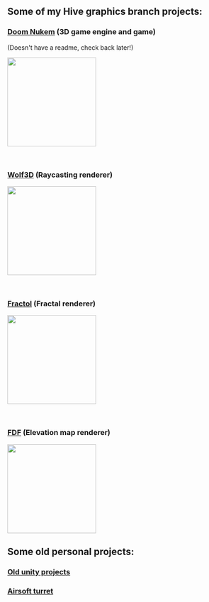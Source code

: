 ## Some of my Hive graphics branch projects:

### [Doom Nukem](https://github.com/oskarikinnunen/DoomNukem) (3D game engine and game)
(Doesn't have a readme, check back later!)  

<a href="https://github.com/oskarikinnunen/DoomNukem"><img src="https://user-images.githubusercontent.com/45420297/218820218-a78d7254-b019-449a-9650-5c994493cedc.png" width="200" height="200"></a>

<br>

### [Wolf3D](https://github.com/oskarikinnunen/sovietpunk) (Raycasting renderer)
<a href="https://github.com/oskarikinnunen/sovietpunk"><img src="https://user-images.githubusercontent.com/45420297/218836544-50211169-01b8-49d4-9814-54210b4322d2.png" width="200" height="200"></a>

<br>  

### [Fractol](https://github.com/oskarikinnunen/FractolVogsphere) (Fractal renderer)
<a href="https://github.com/oskarikinnunen/FractolVogsphere"><img src="https://user-images.githubusercontent.com/45420297/218819321-5283b58f-5946-4ec8-972f-9aaed5e70716.png" width="200" height="200"></a>

<br>  

### [FDF](https://github.com/oskarikinnunen/PresentableFDF) (Elevation map renderer)
<a href="https://github.com/oskarikinnunen/PresentableFDF"><img src="https://user-images.githubusercontent.com/45420297/218820732-7bb299e5-7e56-41f2-9810-7f42afe013eb.png" width="200" height="200"></a>

## Some old personal projects:

### [Old unity projects](https://github.com/oskarikinnunen/OldProjects)  

### [Airsoft turret](https://github.com/oskarikinnunen/airsoftturret)
